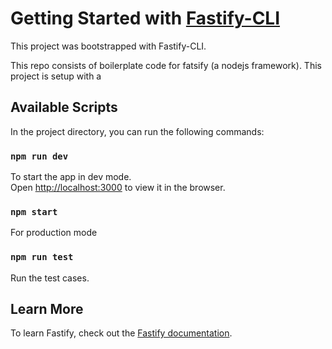 # Getting Started with [Fastify-CLI](https://www.npmjs.com/package/fastify-cli)
This project was bootstrapped with Fastify-CLI.

This repo consists of boilerplate code for fatsify (a nodejs framework). This project is setup with a 

## Available Scripts

In the project directory, you can run the following commands:

### `npm run dev`

To start the app in dev mode.\
Open [http://localhost:3000](http://localhost:3000) to view it in the browser.

### `npm start`

For production mode

### `npm run test`

Run the test cases.

## Learn More

To learn Fastify, check out the [Fastify documentation](https://www.fastify.io/docs/latest/).
